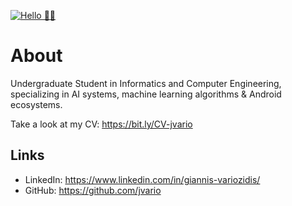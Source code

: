 [![Hello 👋🏻]()](https://www.google.com/url?sa=i&url=https%3A%2F%2Fwww.forbes.com%2Fsites%2Flaurencebradford%2F2016%2F10%2F28%2F11-careers-you-can-land-after-attending-a-coding-bootcamp%2F&psig=AOvVaw3V3YVWnR_0hPrIggUZUn7N&ust=1596135480813000&source=images&cd=vfe&ved=0CAIQjRxqFwoTCMiD3JSS8-oCFQAAAAAdAAAAABAa)


# About

Undergraduate Student in Informatics and Computer Engineering, specializing in AI systems, machine learning algorithms & Android ecosystems.

Take a look at my CV: https://bit.ly/CV-jvario

## Links
- LinkedIn: https://www.linkedin.com/in/giannis-variozidis/
- GitHub: https://github.com/jvario

